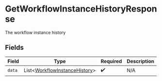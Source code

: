 # GetWorkflowInstanceHistoryResponse

The workflow instance history


## Fields

| Field                                                                           | Type                                                                            | Required                                                                        | Description                                                                     |
| ------------------------------------------------------------------------------- | ------------------------------------------------------------------------------- | ------------------------------------------------------------------------------- | ------------------------------------------------------------------------------- |
| `data`                                                                          | List<[WorkflowInstanceHistory](../../models/shared/WorkflowInstanceHistory.md)> | :heavy_check_mark:                                                              | N/A                                                                             |
